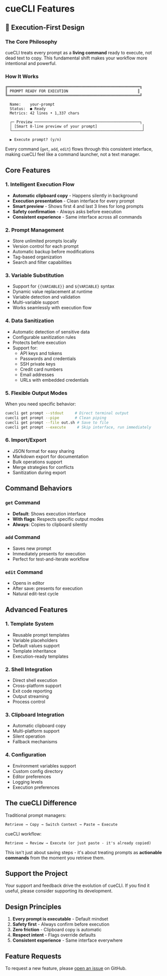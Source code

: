 # cueCLI Features

## 🚀 Execution-First Design

### The Core Philosophy
cueCLI treats every prompt as a **living command** ready to execute, not dead text to copy. This fundamental shift makes your workflow more intentional and powerful.

### How It Works
```
╔═══════════════════════════════════════════════════════════╗
║ PROMPT READY FOR EXECUTION                               ║
╚═══════════════════════════════════════════════════════════╝

  Name:    your-prompt
  Status:  ● Ready
  Metrics: 42 lines • 1,337 chars

  ┌─ Preview ───────────────────────────────────────────────┐
  │ [Smart 8-line preview of your prompt]                    │
  └──────────────────────────────────────────────────────────┘

  ▶ Execute prompt? (y/n)
```

Every command (`get`, `add`, `edit`) flows through this consistent interface, making cueCLI feel like a command launcher, not a text manager.

## Core Features

### 1. Intelligent Execution Flow
- **Automatic clipboard copy** - Happens silently in background
- **Execution presentation** - Clean interface for every prompt
- **Smart preview** - Shows first 4 and last 3 lines for long prompts
- **Safety confirmation** - Always asks before execution
- **Consistent experience** - Same interface across all commands

### 2. Prompt Management
- Store unlimited prompts locally
- Version control for each prompt
- Automatic backup before modifications
- Tag-based organization
- Search and filter capabilities

### 3. Variable Substitution
- Support for `{{VARIABLE}}` and `${VARIABLE}` syntax
- Dynamic value replacement at runtime
- Variable detection and validation
- Multi-variable support
- Works seamlessly with execution flow

### 4. Data Sanitization
- Automatic detection of sensitive data
- Configurable sanitization rules
- Protects before execution
- Support for:
  - API keys and tokens
  - Passwords and credentials
  - SSH private keys
  - Credit card numbers
  - Email addresses
  - URLs with embedded credentials

### 5. Flexible Output Modes
When you need specific behavior:
```bash
cuecli get prompt --stdout     # Direct terminal output
cuecli get prompt --pipe       # Clean piping
cuecli get prompt --file out.sh # Save to file
cuecli get prompt --execute     # Skip interface, run immediately
```

### 6. Import/Export
- JSON format for easy sharing
- Markdown export for documentation
- Bulk operations support
- Merge strategies for conflicts
- Sanitization during export

## Command Behaviors

### `get` Command
- **Default**: Shows execution interface
- **With flags**: Respects specific output modes
- **Always**: Copies to clipboard silently

### `add` Command
- Saves new prompt
- Immediately presents for execution
- Perfect for test-and-iterate workflow

### `edit` Command  
- Opens in editor
- After save: presents for execution
- Natural edit-test cycle

## Advanced Features

### 1. Template System
- Reusable prompt templates
- Variable placeholders
- Default values support
- Template inheritance
- Execution-ready templates

### 2. Shell Integration
- Direct shell execution
- Cross-platform support
- Exit code reporting
- Output streaming
- Process control

### 3. Clipboard Integration
- Automatic clipboard copy
- Multi-platform support
- Silent operation
- Fallback mechanisms

### 4. Configuration
- Environment variables support
- Custom config directory
- Editor preferences
- Logging levels
- Execution preferences

## The cueCLI Difference

Traditional prompt managers:
```
Retrieve → Copy → Switch Context → Paste → Execute
```

cueCLI workflow:
```
Retrieve → Review → Execute (or just paste - it's already copied)
```

This isn't just about saving steps - it's about treating prompts as **actionable commands** from the moment you retrieve them.

## Support the Project

Your support and feedback drive the evolution of cueCLI. If you find it useful, please consider supporting its development.

## Design Principles

1. **Every prompt is executable** - Default mindset
2. **Safety first** - Always confirm before execution  
3. **Zero friction** - Clipboard copy is automatic
4. **Respect intent** - Flags override defaults
5. **Consistent experience** - Same interface everywhere

## Feature Requests

To request a new feature, please [open an issue](https://github.com/cuecli/cueCLI/issues) on GitHub.